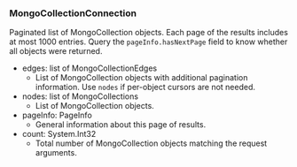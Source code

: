 ### MongoCollectionConnection
Paginated list of MongoCollection objects. Each page of the results includes at most 1000 entries. Query the `pageInfo.hasNextPage` field to know whether all objects were returned.

- edges: list of MongoCollectionEdges
  - List of MongoCollection objects with additional pagination information. Use `nodes` if per-object cursors are not needed.
- nodes: list of MongoCollections
  - List of MongoCollection objects.
- pageInfo: PageInfo
  - General information about this page of results.
- count: System.Int32
  - Total number of MongoCollection objects matching the request arguments.
